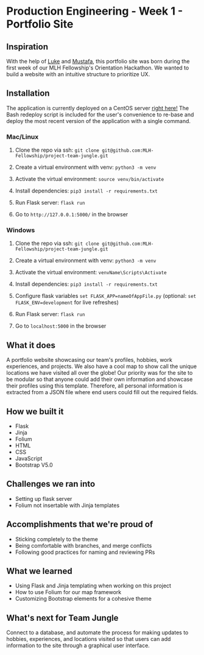 # Production Engineering - Week 1 - Portfolio Site

## Inspiration
With the help of [Luke](https://github.com/lukecheseldine) and [Mustafa](https://github.com/Mustaballer), this portfolio site was born during the first week of our MLH Fellowship's Orientation Hackathon. We wanted to build a website with an intuitive structure to prioritize UX. 

## Installation
The application is currently deployed on a CentOS server [right here!](http://samthibault.live) The Bash redeploy script is included for the user's convenience to re-base and deploy the most recent version of the application with a single command.

### Mac/Linux
1. Clone the repo via ssh: `git clone git@github.com:MLH-Fellowship/project-team-jungle.git`

2. Create a virtual environment with venv: `python3 -m venv`

3. Activate the virtual environment: `source venv/bin/activate`

4. Install dependencies: `pip3 install -r requirements.txt`

5. Run Flask server: `flask run`

6. Go to `http://127.0.0.1:5000/` in the browser

### Windows
1. Clone the repo via ssh: `git clone git@github.com:MLH-Fellowship/project-team-jungle.git`

2. Create a virtual environment with venv: `python3 -m venv`

3. Activate the virtual environment: `venvName\Scripts\Activate`

4. Install dependencies: `pip3 install -r requirements.txt`

5. Configure flask variables `set FLASK_APP=nameOfAppFile.py` (optional: `set FLASK_ENV=development` for live refreshes)

6. Run Flask server: `flask run`

7. Go to `localhost:5000` in the browser


## What it does
A portfolio website showcasing our team's profiles, hobbies, work experiences, and projects. We also have a cool map to show call the unique locations we have visited all over the globe! Our priority was for the site to be modular so that anyone could add their own information and showcase their profiles using this template. Therefore, all personal information is extracted from a JSON file where end users could fill out the required fields. 

## How we built it
- Flask
- Jinja
- Folium
- HTML
- CSS
- JavaScript
- Bootstrap V5.0

## Challenges we ran into
- Setting up flask server 
- Folium not insertable with Jinja templates

## Accomplishments that we're proud of
- Sticking completely to the theme
- Being comfortable with branches, and merge conflicts
- Following good practices for naming and reviewing PRs

## What we learned
-  Using Flask and Jinja templating when working on this project
-  How to use Folium for our map framework
- Customizing Bootstrap elements for a cohesive theme

## What's next for Team Jungle
Connect to a database, and automate the process for making updates to hobbies, experiences, and locations visited so that users can add information to the site through a graphical user interface.
